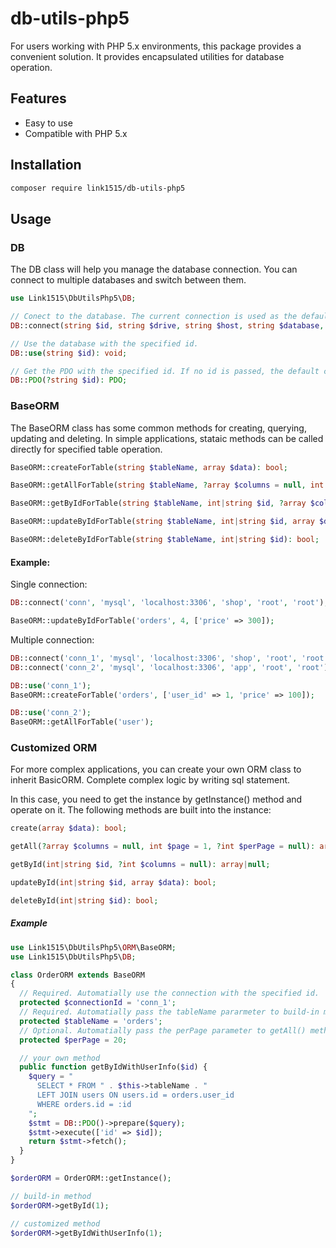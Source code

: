 # db-utils-php5

For users working with PHP 5.x environments, this package provides a convenient solution. It provides encapsulated utilities for database operation.

## Features

- Easy to use
- Compatible with PHP 5.x

## Installation

```bash
composer require link1515/db-utils-php5
```

## Usage

### DB

The DB class will help you manage the database connection. You can connect to multiple databases and switch between them.

```php
use Link1515\DbUtilsPhp5\DB;

// Conect to the database. The current connection is used as the default.
DB::connect(string $id, string $drive, string $host, string $database, string $user, string $password): void;

// Use the database with the specified id.
DB::use(string $id): void;

// Get the PDO with the specified id. If no id is passed, the default connection PDO will be returned.
DB::PDO(?string $id): PDO;
```

### BaseORM

The BaseORM class has some common methods for creating, querying, updating and deleting. In simple applications, stataic methods can be called directly for specified table operation.

```php
BaseORM::createForTable(string $tableName, array $data): bool;

BaseORM::getAllForTable(string $tableName, ?array $columns = null, int $page = 1, int $perPage = 20): array;

BaseORM::getByIdForTable(string $tableName, int|string $id, ?array $columns = null): array|null;

BaseORM::updateByIdForTable(string $tableName, int|string $id, array $data): bool;

BaseORM::deleteByIdForTable(string $tableName, int|string $id): bool;
```

#### Example:

Single connection:

```php
DB::connect('conn', 'mysql', 'localhost:3306', 'shop', 'root', 'root');

BaseORM::updateByIdForTable('orders', 4, ['price' => 300]);
```

Multiple connection:

```php
DB::connect('conn_1', 'mysql', 'localhost:3306', 'shop', 'root', 'root');
DB::connect('conn_2', 'mysql', 'localhost:3306', 'app', 'root', 'root');

DB::use('conn_1');
BaseORM::createForTable('orders', ['user_id' => 1, 'price' => 100]);

DB::use('conn_2');
BaseORM::getAllForTable('user');
```

### Customized ORM

For more complex applications, you can create your own ORM class to inherit BasicORM. Complete complex logic by writing sql statement.

In this case, you need to get the instance by getInstance() method and operate on it. The following methods are built into the instance:

```php
create(array $data): bool;

getAll(?array $columns = null, int $page = 1, ?int $perPage = null): array;

getById(int|string $id, ?int $columns = null): array|null;

updateById(int|string $id, array $data): bool;

deleteById(int|string $id): bool;
```

##### Example

```php
use Link1515\DbUtilsPhp5\ORM\BaseORM;
use Link1515\DbUtilsPhp5\DB;

class OrderORM extends BaseORM
{
  // Required. Automatially use the connection with the specified id.
  protected $connectionId = 'conn_1';
  // Required. Automatially pass the tableName pararmeter to build-in methods (getAll(), getById(), create(), deleteById()).
  protected $tableName = 'orders';
  // Optional. Automatially pass the perPage parameter to getAll() method. The default value is 20.
  protected $perPage = 20;

  // your own method
  public function getByIdWithUserInfo($id) {
    $query = "
      SELECT * FROM " . $this->tableName . "
      LEFT JOIN users ON users.id = orders.user_id
      WHERE orders.id = :id
    ";
    $stmt = DB::PDO()->prepare($query);
    $stmt->execute(['id' => $id]);
    return $stmt->fetch();
  }
}
```

```php
$orderORM = OrderORM::getInstance();

// build-in method
$orderORM->getById(1);

// customized method
$orderORM->getByIdWithUserInfo(1);
```
